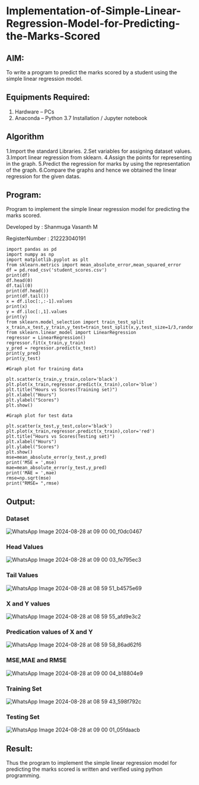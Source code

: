 # Implementation-of-Simple-Linear-Regression-Model-for-Predicting-the-Marks-Scored

## AIM:

To write a program to predict the marks scored by a student using the simple linear regression model.

## Equipments Required:

1. Hardware – PCs
2. Anaconda – Python 3.7 Installation / Jupyter notebook

## Algorithm

1.Import the standard Libraries. 
2.Set variables for assigning dataset values. 
3.Import linear regression from sklearn. 
4.Assign the points for representing in the graph. 
5.Predict the regression for marks by using the representation of the graph. 
6.Compare the graphs and hence we obtained the linear regression for the given datas.

## Program:
Program to implement the simple linear regression model for predicting the marks scored.

Developed by : Shanmuga Vasanth M

RegisterNumber : 212223040191

```
import pandas as pd
import numpy as np
import matplotlib.pyplot as plt
from sklearn.metrics import mean_absolute_error,mean_squared_error
df = pd.read_csv('student_scores.csv')
print(df)
df.head(0)
df.tail(0)
print(df.head())
print(df.tail())
x = df.iloc[:,:-1].values
print(x)
y = df.iloc[:,1].values
print(y)
from sklearn.model_selection import train_test_split
x_train,x_test,y_train,y_test=train_test_split(x,y,test_size=1/3,random_state=0)
from sklearn.linear_model import LinearRegression
regressor = LinearRegression()
regressor.fit(x_train,y_train)
y_pred = regressor.predict(x_test)
print(y_pred)
print(y_test)

#Graph plot for training data

plt.scatter(x_train,y_train,color='black')
plt.plot(x_train,regressor.predict(x_train),color='blue')
plt.title("Hours vs Scores(Training set)")
plt.xlabel("Hours")
plt.ylabel("Scores")
plt.show()

#Graph plot for test data

plt.scatter(x_test,y_test,color='black')
plt.plot(x_train,regressor.predict(x_train),color='red')
plt.title("Hours vs Scores(Testing set)")
plt.xlabel("Hours")
plt.ylabel("Scores")
plt.show()
mse=mean_absolute_error(y_test,y_pred)
print('MSE = ',mse)
mae=mean_absolute_error(y_test,y_pred)
print('MAE = ',mae)
rmse=np.sqrt(mse)
print("RMSE= ",rmse)
```

## Output:

### Dataset
![WhatsApp Image 2024-08-28 at 09 00 00_f0dc0467](https://github.com/user-attachments/assets/bf4413d9-6c72-4194-a229-d70ce5031ae3)


### Head Values
![WhatsApp Image 2024-08-28 at 09 00 03_fe795ec3](https://github.com/user-attachments/assets/ab7199a0-bee7-4fc9-87b2-23a99ec90044)


### Tail Values
![WhatsApp Image 2024-08-28 at 08 59 51_b4575e69](https://github.com/user-attachments/assets/35fbd040-4840-4826-ab08-0996ef1d854e)


### X and Y values
![WhatsApp Image 2024-08-28 at 08 59 55_afd9e3c2](https://github.com/user-attachments/assets/6febead6-f89d-470d-8707-40c21823bbcf)


### Predication values of X and Y
![WhatsApp Image 2024-08-28 at 08 59 58_86ad62f6](https://github.com/user-attachments/assets/f5ce083a-9e9a-4ea8-b871-2a842b49b047)


### MSE,MAE and RMSE
![WhatsApp Image 2024-08-28 at 09 00 04_b18804e9](https://github.com/user-attachments/assets/361dfb85-29b5-4090-b060-59ca8fdd4b67)


### Training Set
![WhatsApp Image 2024-08-28 at 08 59 43_598f792c](https://github.com/user-attachments/assets/d3a81c7e-32f3-4ffd-866f-9b17eb6a66bf)


### Testing Set
![WhatsApp Image 2024-08-28 at 09 00 01_05fdaacb](https://github.com/user-attachments/assets/57c61579-7be7-4146-9441-04a53cb83f4b)


## Result:
Thus the program to implement the simple linear regression model for predicting the marks scored is written and verified using python programming.
